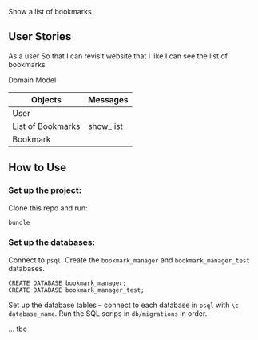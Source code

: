 Show a list of bookmarks

## User Stories
As a user
So that I can revisit website that I like
I can see the list of bookmarks
 
Domain Model 

| Objects           | Messages  |
| -----------       | --------- |
| User              |           |
| List of Bookmarks | show_list |
| Bookmark          |           |


## How to Use

### Set up the project:
Clone this repo and run:
```
bundle
```

### Set up the databases:
Connect to `psql`.
Create the `bookmark_manager` and `bookmark_manager_test` databases. 
```
CREATE DATABASE bookmark_manager;
CREATE DATABASE bookmark_manager_test;
```
Set up the database tables – connect to each database in `psql` with `\c database_name`.
Run the SQL scrips in `db/migrations` in order. 

... tbc
